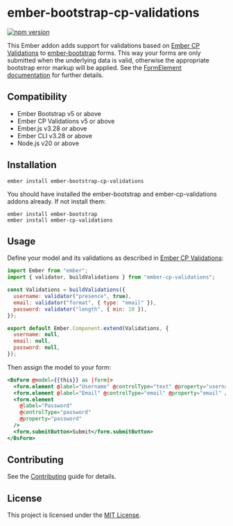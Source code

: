 # ember-bootstrap-cp-validations

[![npm version](https://badge.fury.io/js/ember-bootstrap-cp-validations.svg)](http://badge.fury.io/js/ember-bootstrap-cp-validations)

This Ember addon adds support for validations based on [Ember CP Validations](https://github.com/offirgolan/ember-cp-validations) to [ember-bootstrap](https://www.ember-bootstrap.com) forms.
This way your forms are only submitted when the underlying data is valid, otherwise the appropriate bootstrap error
markup will be applied. See the [FormElement documentation](https://www.ember-bootstrap.com/api/classes/Components.FormElement.html) for
further details.

## Compatibility

- Ember Bootstrap v5 or above
- Ember CP Validations v5 or above
- Ember.js v3.28 or above
- Ember CLI v3.28 or above
- Node.js v20 or above

## Installation

```
ember install ember-bootstrap-cp-validations
```

You should have installed the ember-bootstrap and ember-cp-validations addons already. If not install them:

```
ember install ember-bootstrap
ember install ember-cp-validations
```

## Usage

Define your model and its validations as described in [Ember CP Validations](https://github.com/offirgolan/ember-cp-validations):

```js
import Ember from "ember";
import { validator, buildValidations } from "ember-cp-validations";

const Validations = buildValidations({
  username: validator("presence", true),
  email: validator("format", { type: "email" }),
  password: validator("length", { min: 10 }),
});

export default Ember.Component.extend(Validations, {
  username: null,
  email: null,
  password: null,
});
```

Then assign the model to your form:

```hbs
<BsForm @model={{this}} as |form|>
  <form.element @label="Username" @controlType="text" @property="username" />
  <form.element @label="Email" @controlType="email" @property="email" />
  <form.element
    @label="Password"
    @controlType="password"
    @property="password"
  />
  <form.submitButton>Submit</form.submitButton>
</BsForm>
```

## Contributing

See the [Contributing](CONTRIBUTING.md) guide for details.

## License

This project is licensed under the [MIT License](LICENSE.md).
